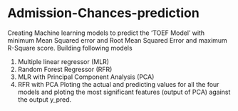 # Admission-Chances-prediction
Creating Machine learning models to predict the ‘TOEF Model’ with minimum Mean Squared error and Root Mean Squared Error
and maximum R-Square score.
Building following models 
1. Multiple linear regressor (MLR)
2. Random Forest Regressor (RFR)
3. MLR with Principal Component Analysis (PCA)
4. RFR with PCA
Ploting the actual and predicting values for all the four models and ploting the most
significant features (output of PCA) against the output y_pred.
